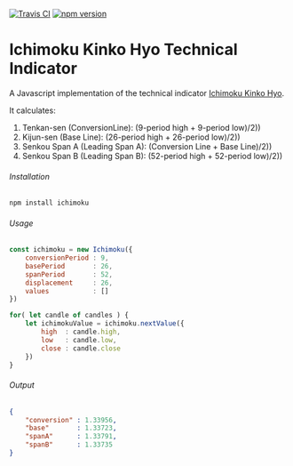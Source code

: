 [![Travis CI](https://img.shields.io/travis/rd13/ichimoku.svg?style=flat-square)](https://travis-ci.org/rd13/ichimoku) [![npm version](https://badge.fury.io/js/ichimoku.svg)](https://badge.fury.io/js/ichimoku)

# Ichimoku Kinko Hyo Technical Indicator

A Javascript implementation of the technical indicator [Ichimoku Kinko Hyo](https://en.wikipedia.org/wiki/Ichimoku_Kink%C5%8D_Hy%C5%8D).

It calculates:

1. Tenkan-sen (ConversionLine): (9-period high + 9-period low)/2))
2. Kijun-sen (Base Line): (26-period high + 26-period low)/2))
3. Senkou Span A (Leading Span A): (Conversion Line + Base Line)/2))
4. Senkou Span B (Leading Span B): (52-period high + 52-period low)/2))

###### Installation
``` bash
npm install ichimoku
```

###### Usage
```javascript
const ichimoku = new Ichimoku({
	conversionPeriod : 9,
	basePeriod       : 26,
	spanPeriod       : 52,
	displacement     : 26,
	values           : []
})

for( let candle of candles ) {
	let ichimokuValue = ichimoku.nextValue({
		high  : candle.high,
		low   : candle.low,
		close : candle.close
	})
}
```

###### Output
```json
{ 
	"conversion" : 1.33956,
	"base"       : 1.33723,
	"spanA"      : 1.33791,
	"spanB"      : 1.33735
}
```
